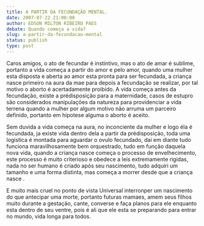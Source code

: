 ```yaml
---
title: A PARTIR DA FECUNDAÇÃO MENTAL.
date: 2007-07-22 21:00:00
author: EDSON MILTON RIBEIRO PAES
debate: Quando começa a vida?
slug: a-partir-da-fecundacao-mental
status: publish 
type: post
---
```


Caros amigos, o ato de fecundar é instintivo, mas o ato de amar é sublime, portanto a vida começa a partir do amor e pelo amor, quando uma mulher esta disposta e aberta ao amor esta pronta para ser fecundada, a criança nasce primeiro na aura da mae para depois a fecundação se realizar, por tal motivo o aborto é acertadamente proibido. A vida começa antes da fecundação, existe a prédisposição para a maternidade, casos de estupro são considerados manipulações da natureza para providenciar a vida terrena quando a mulher por algum motivo não arruma um parceiro definido, portanto em hipotese alguma o aborto é aceito.  

Sem duvida a vida começa na aura, no inconciente da mulher e logo éla é fecundada, ja existe vida dentro dela a partir da prédisposição, toda uma logistica é montada para aguardar o ovulo fecundado, dai em diante tudo funciona maravilhosamente bem orquestrado, tudo em função daquela nova vida, quando a criança nasce começa o processo de envelhecimento, este processo é muito criterioso e obedece a leis extremamente rigidas, nada no ser humano é criado após seu nascimento, tudo adquiri um tamanho e uma forma distinta, mas começa a morrer desde que a criança nasce .  

E muito mais cruel no ponto de vista Universal interronper um nascimento do que antecipar uma morte, portanto futuras mamaes, amem seus filhos muito durante a gestação, cante, converse e faça planos para ele enquanto esta dentro de seu ventre, pois é ali que ele esta se preparando para entrar no mundo, vida longa para todos.
